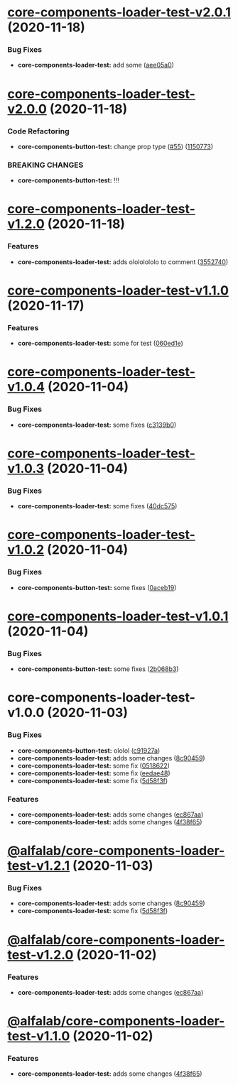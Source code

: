# [core-components-loader-test-v2.0.1](https://github.com/IBelyaev/core-components-test/compare/core-components-loader-test-v2.0.0...core-components-loader-test-v2.0.1) (2020-11-18)


### Bug Fixes

* **core-components-loader-test:** add some ([aee05a0](https://github.com/IBelyaev/core-components-test/commit/aee05a0a1614761cb8c701aa83af490280f41cfa))

# [core-components-loader-test-v2.0.0](https://github.com/IBelyaev/core-components-test/compare/core-components-loader-test-v1.2.0...core-components-loader-test-v2.0.0) (2020-11-18)


### Code Refactoring

* **core-components-button-test:** change prop type ([#55](https://github.com/IBelyaev/core-components-test/issues/55)) ([1150773](https://github.com/IBelyaev/core-components-test/commit/1150773e6941fd0e840cc9ae85b5a543db6cd0b2))


### BREAKING CHANGES

* **core-components-button-test:** !!!

# [core-components-loader-test-v1.2.0](https://github.com/IBelyaev/core-components-test/compare/core-components-loader-test-v1.1.0...core-components-loader-test-v1.2.0) (2020-11-18)


### Features

* **core-components-loader-test:** adds olololololo to comment ([3552740](https://github.com/IBelyaev/core-components-test/commit/3552740adc7485ed55362ab0d8308ed2cfdcbb9e))

# [core-components-loader-test-v1.1.0](https://github.com/IBelyaev/core-components-test/compare/core-components-loader-test-v1.0.4...core-components-loader-test-v1.1.0) (2020-11-17)


### Features

* **core-components-loader-test:** some for test ([060ed1e](https://github.com/IBelyaev/core-components-test/commit/060ed1eea2cab04346de94d655b94ac6dff6df8d))

# [core-components-loader-test-v1.0.4](https://github.com/IBelyaev/core-components-test/compare/core-components-loader-test-v1.0.3...core-components-loader-test-v1.0.4) (2020-11-04)


### Bug Fixes

* **core-components-loader-test:** some fixes ([c3139b0](https://github.com/IBelyaev/core-components-test/commit/c3139b081d2287a83172c3fd6880b91917776c60))

# [core-components-loader-test-v1.0.3](https://github.com/IBelyaev/core-components-test/compare/core-components-loader-test-v1.0.2...core-components-loader-test-v1.0.3) (2020-11-04)


### Bug Fixes

* **core-components-loader-test:** some fixes ([40dc575](https://github.com/IBelyaev/core-components-test/commit/40dc57529b28c41739b6397e229cbb9600ccb956))

# [core-components-loader-test-v1.0.2](https://github.com/IBelyaev/core-components-test/compare/core-components-loader-test-v1.0.1...core-components-loader-test-v1.0.2) (2020-11-04)


### Bug Fixes

* **core-components-button-test:** some fixes ([0aceb19](https://github.com/IBelyaev/core-components-test/commit/0aceb19735a98c686ccc344d1052a0f848308cf2))

# [core-components-loader-test-v1.0.1](https://github.com/IBelyaev/core-components-test/compare/core-components-loader-test-v1.0.0...core-components-loader-test-v1.0.1) (2020-11-04)


### Bug Fixes

* **core-components-button-test:** some fixes ([2b068b3](https://github.com/IBelyaev/core-components-test/commit/2b068b38346ed22222183b8316334c6e01e7b6dd))

# core-components-loader-test-v1.0.0 (2020-11-03)


### Bug Fixes

* **core-components-button-test:** ololol ([c91927a](https://github.com/IBelyaev/core-components-test/commit/c91927a245a4a4aa44297be9e8fbb96c56c01b6b))
* **core-components-loader-test:** adds some changes ([8c90459](https://github.com/IBelyaev/core-components-test/commit/8c90459114a261a368f4ce42cb3042b54131da87))
* **core-components-loader-test:** some fix ([0518622](https://github.com/IBelyaev/core-components-test/commit/05186225ba133fe6a332f0989e1e7da4aa5ae038))
* **core-components-loader-test:** some fix ([eedae48](https://github.com/IBelyaev/core-components-test/commit/eedae48a068622a74620b667ed42da0887c06ff3))
* **core-components-loader-test:** some fix ([5d58f3f](https://github.com/IBelyaev/core-components-test/commit/5d58f3fd7b44f0e368b26673a28e82d33665c66e))


### Features

* **core-components-loader-test:** adds some changes ([ec867aa](https://github.com/IBelyaev/core-components-test/commit/ec867aab48ee88aba31a6246a0918de66e2f3913))
* **core-components-loader-test:** adds some changes ([4f38f65](https://github.com/IBelyaev/core-components-test/commit/4f38f655cd0c2f716d88f7ba8c533e2f3935a297))

# [@alfalab/core-components-loader-test-v1.2.1](https://github.com/IBelyaev/core-components-test/compare/@alfalab/core-components-loader-test-v1.2.0...@alfalab/core-components-loader-test-v1.2.1) (2020-11-03)


### Bug Fixes

* **core-components-loader-test:** adds some changes ([8c90459](https://github.com/IBelyaev/core-components-test/commit/8c90459114a261a368f4ce42cb3042b54131da87))
* **core-components-loader-test:** some fix ([5d58f3f](https://github.com/IBelyaev/core-components-test/commit/5d58f3fd7b44f0e368b26673a28e82d33665c66e))

# [@alfalab/core-components-loader-test-v1.2.0](https://github.com/IBelyaev/core-components-test/compare/@alfalab/core-components-loader-test-v1.1.0...@alfalab/core-components-loader-test-v1.2.0) (2020-11-02)


### Features

* **core-components-loader-test:** adds some changes ([ec867aa](https://github.com/IBelyaev/core-components-test/commit/ec867aab48ee88aba31a6246a0918de66e2f3913))

# [@alfalab/core-components-loader-test-v1.1.0](https://github.com/IBelyaev/core-components-test/compare/@alfalab/core-components-loader-test-v1.0.0...@alfalab/core-components-loader-test-v1.1.0) (2020-11-02)


### Features

* **core-components-loader-test:** adds some changes ([4f38f65](https://github.com/IBelyaev/core-components-test/commit/4f38f655cd0c2f716d88f7ba8c533e2f3935a297))
